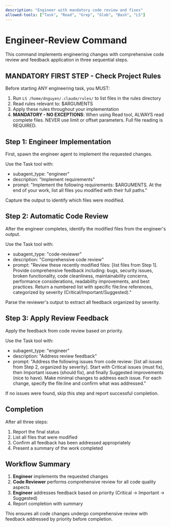 ```yaml
---
description: "Engineer with mandatory code review and fixes"
allowed-tools: ["Task", "Read", "Grep", "Glob", "Bash", "LS"]
---
```


# Engineer-Review Command

This command implements engineering changes with comprehensive code review and feedback application in three sequential steps.

## MANDATORY FIRST STEP - Check Project Rules

Before starting ANY engineering task, you MUST:

1. Run `LS /home/dnguyen/.claude/rules/` to list files in the rules directory
2. Read rules relevant to: $ARGUMENTS
3. Apply these rules throughout your implementation
4. **MANDATORY - NO EXCEPTIONS**: When using Read tool, ALWAYS read complete files. NEVER use limit or offset parameters. Full file reading is REQUIRED.

## Step 1: Engineer Implementation

First, spawn the engineer agent to implement the requested changes.

Use the Task tool with:
- subagent_type: "engineer"
- description: "Implement requirements"
- prompt: "Implement the following requirements: $ARGUMENTS. At the end of your work, list all files you modified with their full paths."

Capture the output to identify which files were modified.

## Step 2: Automatic Code Review

After the engineer completes, identify the modified files from the engineer's output.

Use the Task tool with:
- subagent_type: "code-reviewer"
- description: "Comprehensive code review"
- prompt: "Review these recently modified files: [list files from Step 1]. Provide comprehensive feedback including: bugs, security issues, broken functionality, code cleanliness, maintainability concerns, performance considerations, readability improvements, and best practices. Return a numbered list with specific file:line references, categorized by severity (Critical/Important/Suggested)."

Parse the reviewer's output to extract all feedback organized by severity.

## Step 3: Apply Review Feedback

Apply the feedback from code review based on priority.

Use the Task tool with:
- subagent_type: "engineer"
- description: "Address review feedback"
- prompt: "Address the following issues from code review: [list all issues from Step 2, organized by severity]. Start with Critical issues (must fix), then Important issues (should fix), and finally Suggested improvements (nice to have). Make minimal changes to address each issue. For each change, specify the file:line and confirm what was addressed."

If no issues were found, skip this step and report successful completion.

## Completion

After all three steps:
1. Report the final status
2. List all files that were modified
3. Confirm all feedback has been addressed appropriately
4. Present a summary of the work completed

## Workflow Summary

1. **Engineer** implements the requested changes
2. **Code Reviewer** performs comprehensive review for all code quality aspects
3. **Engineer** addresses feedback based on priority (Critical → Important → Suggested)
4. Report completion with summary

This ensures all code changes undergo comprehensive review with feedback addressed by priority before completion.